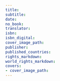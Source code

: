 ```yaml
---
title:
subtitle:
date:
no_book:
translator:
isbn:
isbn_digital:
cover_image_path:
publisher:
published_countries:
rights_markdown:
world_rights_markdown:
covers:
- cover_image_path:
---
```

